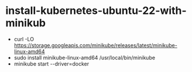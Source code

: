 # install-kubernetes-ubuntu-22-with-minikub

* curl -LO https://storage.googleapis.com/minikube/releases/latest/minikube-linux-amd64
* sudo install minikube-linux-amd64 /usr/local/bin/minikube
* minikube start --driver=docker
